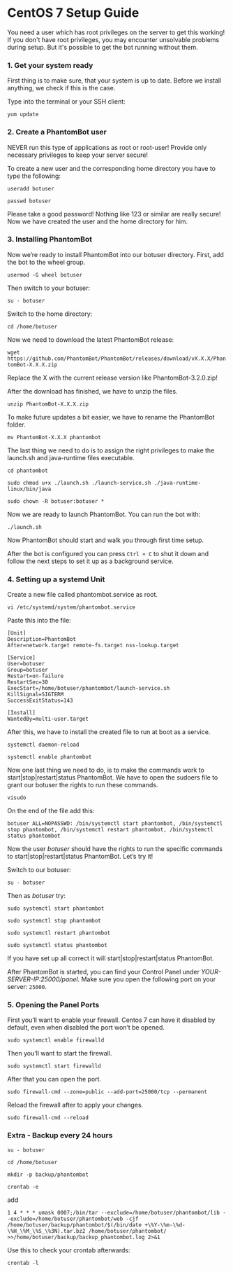 # CentOS 7 Setup Guide

You need a user which has root privileges on the server to get this working! If you don't have root privileges, you may encounter unsolvable problems during setup. But it's possible to get the bot running without them.

### 1. Get your system ready

First thing is to make sure, that your system is up to date. Before we install anything, we check if this is the case.

Type into the terminal or your SSH client:

`yum update`

### 2. Create a PhantomBot user

NEVER run this type of applications as root or root-user! Provide only necessary privileges to keep your server secure!

To create a new user and the corresponding home directory you have to type the following:

`useradd botuser`

`passwd botuser`

Please take a good password! Nothing like 123 or similar are really secure!
Now we have created the user and the home directory for him.

### 3. Installing PhantomBot

Now we’re ready to install PhantomBot into our botuser directory.
First, add the bot to the wheel group.

`usermod -G wheel botuser`

Then switch to your botuser:

`su - botuser`

Switch to the home directory:

`cd /home/botuser`

Now we need to download the latest PhantomBot release:

`wget https://github.com/PhantomBot/PhantomBot/releases/download/vX.X.X/PhantomBot-X.X.X.zip`

Replace the X with the current release version like PhantomBot-3.2.0.zip!

After the download has finished, we have to unzip the files.

`unzip PhantomBot-X.X.X.zip`

To make future updates a bit easier, we have to rename the PhantomBot folder.

`mv PhantomBot-X.X.X phantombot`

The last thing we need to do is to assign the right privileges to make the launch.sh and java-runtime files executable.

`cd phantombot`

`sudo chmod u+x ./launch.sh ./launch-service.sh ./java-runtime-linux/bin/java`

`sudo chown -R botuser:botuser *`

Now we are ready to launch PhantomBot. You can run the bot with:

`./launch.sh`

Now PhantomBot should start and walk you through first time setup.

After the bot is configured you can press `Ctrl + C` to shut it down and follow the next steps to set it up as a background service.

### 4. Setting up a systemd Unit

Create a new file called phantombot.service as root.

`vi /etc/systemd/system/phantombot.service`

Paste this into the file:
```
[Unit]
Description=PhantomBot
After=network.target remote-fs.target nss-lookup.target

[Service]
User=botuser
Group=botuser
Restart=on-failure
RestartSec=30
ExecStart=/home/botuser/phantombot/launch-service.sh
KillSignal=SIGTERM
SuccessExitStatus=143

[Install]
WantedBy=multi-user.target
```
After this, we have to install the created file to run at boot as a service.

`systemctl daemon-reload`

`systemctl enable phantombot`

Now one last thing we need to do, is to make the commands work to start|stop|restart|status PhantomBot.
We have to open the sudoers file to grant our botuser the rights to run these commands.

`visudo`

On the end of the file add this:

`botuser ALL=NOPASSWD: /bin/systemctl start phantombot, /bin/systemctl stop phantombot, /bin/systemctl restart phantombot, /bin/systemctl status phantombot`

Now the user *botuser* should have the rights to run the specific commands to start|stop|restart|status PhantomBot.
Let’s try it!

Switch to our botuser:

`su - botuser`

Then as *botuser* try:

`sudo systemctl start phantombot`

`sudo systemctl stop phantombot`

`sudo systemctl restart phantombot`

`sudo systemctl status phantombot`

If you have set up all correct it will start|stop|restart|status PhantomBot.

After PhantomBot is started, you can find your Control Panel under *YOUR-SERVER-IP:25000/panel*.
Make sure you open the following port on your server: `25000`.

### 5. Opening the Panel Ports

First you’ll want to enable your firewall. Centos 7 can have it disabled by default, even when disabled the port won’t be opened.

`sudo systemctl enable firewalld`

Then you’ll want to start the firewall.

`sudo systemctl start firewalld`

After that you can open the port.

`sudo firewall-cmd --zone=public --add-port=25000/tcp --permanent`

Reload the firewall after to apply your changes.

`sudo firewall-cmd --reload`

### Extra - Backup every 24 hours

`su - botuser`

`cd /home/botuser`

`mkdir -p backup/phantombot`

`crontab -e`

add
```
1 4 * * * umask 0007;/bin/tar --exclude=/home/botuser/phantombot/lib --exclude=/home/botuser/phantombot/web -cjf /home/botuser/backup/phantombot/$(/bin/date +\%Y-\%m-\%d-\%H_\%M_\%S_\%3N).tar.bz2 /home/botuser/phantombot/ >>/home/botuser/backup/backup_phantombot.log 2>&1
```
Use this to check your crontab afterwards:

`crontab -l`

